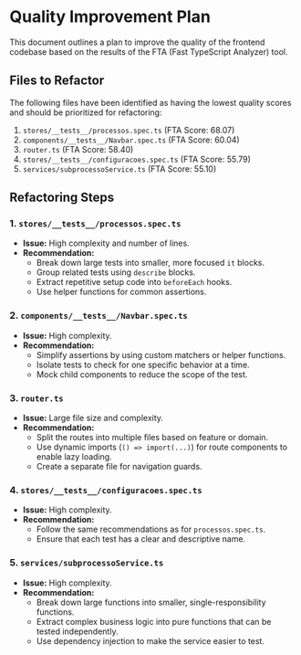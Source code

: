 # Quality Improvement Plan

This document outlines a plan to improve the quality of the frontend codebase based on the results of the FTA (Fast TypeScript Analyzer) tool.

## Files to Refactor

The following files have been identified as having the lowest quality scores and should be prioritized for refactoring:

1.  `stores/__tests__/processos.spec.ts` (FTA Score: 68.07)
2.  `components/__tests__/Navbar.spec.ts` (FTA Score: 60.04)
3.  `router.ts` (FTA Score: 58.40)
4.  `stores/__tests__/configuracoes.spec.ts` (FTA Score: 55.79)
5.  `services/subprocessoService.ts` (FTA Score: 55.10)

## Refactoring Steps

### 1. `stores/__tests__/processos.spec.ts`

*   **Issue:** High complexity and number of lines.
*   **Recommendation:**
    *   Break down large tests into smaller, more focused `it` blocks.
    *   Group related tests using `describe` blocks.
    *   Extract repetitive setup code into `beforeEach` hooks.
    *   Use helper functions for common assertions.

### 2. `components/__tests__/Navbar.spec.ts`

*   **Issue:** High complexity.
*   **Recommendation:**
    *   Simplify assertions by using custom matchers or helper functions.
    *   Isolate tests to check for one specific behavior at a time.
    *   Mock child components to reduce the scope of the test.

### 3. `router.ts`

*   **Issue:** Large file size and complexity.
*   **Recommendation:**
    *   Split the routes into multiple files based on feature or domain.
    *   Use dynamic imports (`() => import(...)`) for route components to enable lazy loading.
    *   Create a separate file for navigation guards.

### 4. `stores/__tests__/configuracoes.spec.ts`

*   **Issue:** High complexity.
*   **Recommendation:**
    *   Follow the same recommendations as for `processos.spec.ts`.
    *   Ensure that each test has a clear and descriptive name.

### 5. `services/subprocessoService.ts`

*   **Issue:** High complexity.
*   **Recommendation:**
    *   Break down large functions into smaller, single-responsibility functions.
    *   Extract complex business logic into pure functions that can be tested independently.
    *   Use dependency injection to make the service easier to test.
